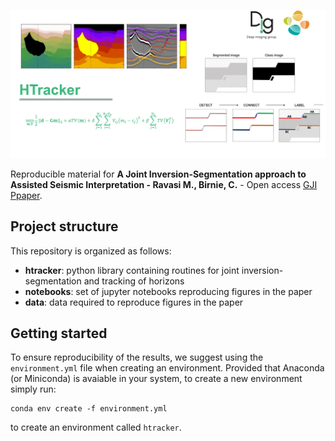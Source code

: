 ![HTracker](https://github.com/DIG-Kaust/HTracker/blob/main/logo.png)

Reproducible material for **A Joint Inversion-Segmentation approach to Assisted Seismic Interpretation -
Ravasi M., Birnie, C.** - Open access [GJI Ppaper](https://academic.oup.com/gji/article-abstract/228/2/893/6374557).

## Project structure
This repository is organized as follows:
* **htracker**:   python library containing routines for joint inversion-segmentation and tracking of horizons 
* **notebooks**:  set of jupyter notebooks reproducing figures in the paper
* **data**:  data required to reproduce figures in the paper

## Getting started
To ensure reproducibility of the results, we suggest using the `environment.yml` file when creating an environment.
Provided that Anaconda (or Miniconda) is avaiable in your system, to create a new environment simply run:

```
conda env create -f environment.yml
```

to create an environment called `htracker`.